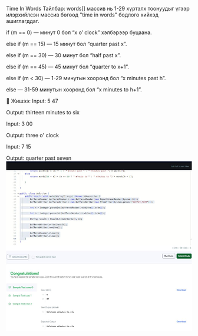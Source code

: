 Time In Words
Тайлбар: words[] массив нь 1-29 хүртэлх тоонуудыг үгээр илэрхийлсэн массив бөгөөд "time in words" бодлого хийхэд ашиглагддаг.

if (m == 0) — минут 0 бол “x o’ clock” хэлбэрээр буцаана.

else if (m == 15) — 15 минут бол “quarter past x”.

else if (m == 30) — 30 минут бол “half past x”.

else if (m == 45) — 45 минут бол “quarter to x+1”.

else if (m < 30) — 1-29 минутын хооронд бол “x minutes past h”.

else — 31-59 минутын хооронд бол “x minutes to h+1”.

🧾 Жишээ: Input: 5 47

Output: thirteen minutes to six

Input: 3 00

Output: three o' clock

Input: 7 15

Output: quarter past seven
![alt text](<image (2).png>)